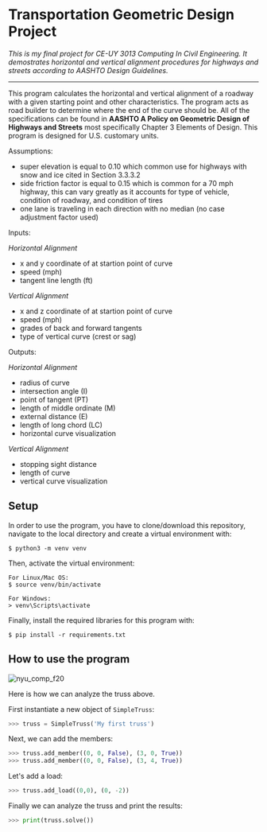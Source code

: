 # Transportation Geometric Design Project

*This is my final project for *CE-UY 3013 Computing In Civil Engineering*.*
*It demostrates horizontal and vertical alignment procedures for highways and streets*
*according to AASHTO Design Guidelines.*

---

This program calculates the horizontal and vertical alignment of a roadway with a given starting point and other characteristics.
The program acts as road builder to determine where the end of the curve should be. All of the specifications can be found in **AASHTO A Policy on Geometric Design of Highways and Streets** most specifically Chapter 3 Elements of Design. This program is designed for U.S. customary units.

Assumptions:
* super elevation is equal to 0.10 which common use for highways with snow and ice cited in Section 3.3.3.2
* side friction factor is equal to 0.15 which is common for a 70 mph highway, this can vary greatly as it accounts for type of vehicle, condition of
roadway, and condition of tires
* one lane is traveling in each direction with no median (no case adjustment factor used)

Inputs:

*Horizontal Alignment*

* x and y coordinate of at startion point of curve
* speed (mph)
* tangent line length (ft)

*Vertical Alignment*

* x and z coordinate of at startion point of curve
* speed (mph)
* grades of back and forward tangents
* type of vertical curve (crest or sag)

Outputs:

*Horizontal Alignment*

* radius of curve
* intersection angle (I)
* point of tangent (PT)
* length of middle ordinate (M)
* external distance (E)
* length of long chord (LC)
* horizontal curve visualization

*Vertical Alignment*

* stopping sight distance
* length of curve
* vertical curve visualization



## Setup

In order to use the program, you have to clone/download this repository,
navigate to the local directory and create a virtual environment with:

```
$ python3 -m venv venv
```

Then, activate the virtual environment:

```
For Linux/Mac OS:
$ source venv/bin/activate

For Windows:
> venv\Scripts\activate
```

Finally, install the required libraries for this program with:

```
$ pip install -r requirements.txt
```


## How to use the program

<img src="https://storage.googleapis.com/nm-static/computing_maloof2_20200927.png" alt="nyu_comp_f20" style="max-height:100px">

Here is how we can analyze the truss above.

First instantiate a new object of ``SimpleTruss``:

```python
>>> truss = SimpleTruss('My first truss')
```

Next, we can add the members:

```python
>>> truss.add_member((0, 0, False), (3, 0, True))
>>> truss.add_member((0, 0, False), (3, 4, True))
```

Let's add a load:

```python
>>> truss.add_load((0,0), (0, -2))
```

Finally we can analyze the truss and print the results:

```python
>>> print(truss.solve())
```

